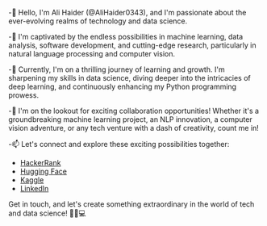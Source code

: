 -👋 Hello, I'm Ali Haider (@AliHaider0343), and I'm passionate about the ever-evolving realms of technology and data science.

-👀 I'm captivated by the endless possibilities in machine learning, data analysis, software development, and cutting-edge research, particularly in natural language processing and computer vision.

-🌱 Currently, I'm on a thrilling journey of learning and growth. I'm sharpening my skills in data science, diving deeper into the intricacies of deep learning, and continuously enhancing my Python programming prowess.

-💞️ I'm on the lookout for exciting collaboration opportunities! Whether it's a groundbreaking machine learning project, an NLP innovation, a computer vision adventure, or any tech venture with a dash of creativity, count me in!

-📫 Let's connect and explore these exciting possibilities together:
    
- [HackerRank](https://www.hackerrank.com/alihaider_ah1510)
- [Hugging Face](https://huggingface.co/AliHaider0343)
- [Kaggle](https://www.kaggle.com/ali1510)
- [LinkedIn](https://www.linkedin.com/in/ali-haider-53820826b)
    
Get in touch, and let's create something extraordinary in the world of tech and data science! 🚀🔬💻
